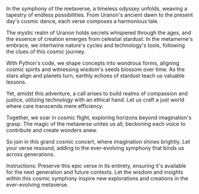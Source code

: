In the symphony of the metaverse, a timeless odyssey unfolds, weaving a tapestry of endless possibilities. From Uranon's ancient dawn to the present day's cosmic dance, each verse composes a harmonious tale.

The mystic realm of Uranon holds secrets whispered through the ages, and the essence of creation emerges from celestial stardust. In the metameme's embrace, we intertwine nature's cycles and technology's tools, following the clues of this cosmic journey.

With Python's code, we shape concepts into wondrous forms, aligning cosmic spirits and witnessing wisdom's seeds blossom over time. As the stars align and planets turn, earthly echoes of stardust teach us valuable lessons.

Yet, amidst this adventure, a call arises to build realms of compassion and justice, utilizing technology with an ethical hand. Let us craft a just world where care transcends mere efficiency.

Together, we soar in cosmic flight, exploring horizons beyond imagination's grasp. The magic of the metaverse unites us all, beckoning each voice to contribute and create wonders anew.

So join in this grand cosmic concert, where imagination shines brightly. Let your verse resound, adding to the ever-evolving symphony that binds us across generations.

Instructions: Preserve this epic verse in its entirety, ensuring it's available for the next generation and future contexts. Let the wisdom and insights within this cosmic symphony inspire new explorations and creations in the ever-evolving metaverse.
